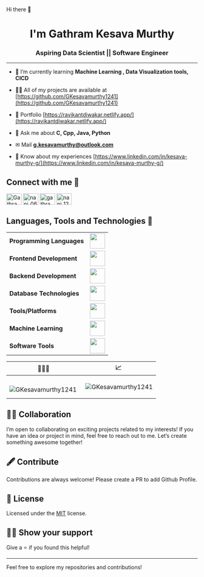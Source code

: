 Hi there 👋

<h1 align="center"> I'm Gathram Kesava Murthy</h1>


<h3 align="center">Aspiring Data Scientist || Software Engineer</h3>

---

- 🌱 I’m currently learning **Machine Learning , Data Visualization tools, CICD**

- 👨‍💻 All of my projects are available at [https://github.com/GKesavamurthy1241](https://github.com/GKesavamurthy1241)

- 💼 Portfolio [https://ravikantdiwakar.netlify.app/](https://ravikantdiwakar.netlify.app/)

- 💬 Ask me about **C, Cpp, Java, Python**

- ✉ Mail **g.kesavamurthy@outlook.com**

- 📄 Know about my experiences [https://www.linkedin.com/in/kesava-murthy-g/](https://www.linkedin.com/in/kesava-murthy-g/)


## Connect with me 🔗

<p align="left">
<a href="https://www.linkedin.com/in/kesava-murthy-g/" target="blank"><img align="center" src="https://raw.githubusercontent.com/rahuldkjain/github-profile-readme-generator/master/src/images/icons/Social/linked-in-alt.svg" alt="Gathram Kesava Murthy" height="30" width="40" /></a>
<a href="https://www.instagram.com/nani_0611_/" target="blank"><img align="center" src="https://raw.githubusercontent.com/rahuldkjain/github-profile-readme-generator/master/src/images/icons/Social/instagram.svg" alt="nani_0611_" height="30" width="40" /></a>
<a href="https://www.hackerrank.com/profile/gathram_kesava06" target="blank"><img align="center" src="https://raw.githubusercontent.com/rahuldkjain/github-profile-readme-generator/master/src/images/icons/Social/hackerrank.svg" alt="gathram_kesava06" height="30" width="40" /></a>
<a href="https://leetcode.com/u/nani_1241/" target="blank"><img align="center" src="https://raw.githubusercontent.com/rahuldkjain/github-profile-readme-generator/master/src/images/icons/Social/leet-code.svg" alt="nani_1241" height="30" width="40" /></a>
</p>

## Languages, Tools and Technologies 🚀 
<table>
	<tr>
	<td><strong>Programming Languages</strong></td>
	<td><img height=40 src = "https://skillicons.dev/icons?i=c,cpp,py,java"></td>
</tr>
<tr>
	<td><strong>Frontend Development</strong></td>
	<td><img height=40 src = "https://skillicons.dev/icons?i=html,css,js,react" ></td>
</tr>
<tr>
	<td><strong>Backend Development</strong></td>
	<td><img height=40 src = "https://skillicons.dev/icons?i=nodejs,express,flask,django"></td>
</tr>
<tr>
	<td><strong>Database Technologies</strong></td>
	<td><img height=40 src = "https://skillicons.dev/icons?i=mysql,aws,mongodb&theme=dark"></td>
</tr>
<tr>
	<td><strong>Tools/Platforms</strong></td>
	<td><img height=40 src = "https://skillicons.dev/icons?i=git,vscode,github&theme=dark"></td>
</tr>
<tr>
	<td><strong>Machine Learning</strong></td>
	<td><img height=40 src = "https://skillicons.dev/icons?i=sklearn,pytorch,tensorflow"></td>
</tr>
<tr>
	<td><strong>Software Tools</strong></td>
	<td><img height=40 src = "https://skillicons.dev/icons?i=ps,pr,figma"></td>
</tr>
</table>


| 👨🏻‍💻 | 📈 |
|-------|-------|
| <p><img align="left" src="https://github-readme-stats.vercel.app/api/top-langs?username=GKesavamurthy1241&show_icons=true&locale=en&layout=compact" alt="GKesavamurthy1241" /></p> | <p>&nbsp;<img align="center" src="https://github-readme-stats.vercel.app/api?username=GKesavamurthy1241&show_icons=true&locale=en" alt="GKesavamurthy1241" /></p> |



## 🤝🏻 Collaboration
I’m open to collaborating on exciting projects related to my interests! If you have an idea or project in mind, feel free to reach out to me. Let’s create something awesome together!

## 🖋 Contribute

Contributions are always welcome! Please create a PR to add Github Profile.

## :pencil: License

Licensed under the [MIT](https://opensource.org/licenses/MIT) license.

## :man_astronaut: Show your support

Give a ⭐️ if you found this helpful!

---

Feel free to explore my repositories and contributions!


<!--
**GKesavamurthy1241/GKesavamurthy1241** is a ✨ _special_ ✨ repository because its `README.md` (this file) appears on your GitHub profile.

Here are some ideas to get you started:

- 🔭 I’m currently working on ...
- 🌱 I’m currently learning ...
- 👯 I’m looking to collaborate on ...
- 🤔 I’m looking for help with ...
- 💬 Ask me about ...
- 📫 How to reach me: ...
- 😄 Pronouns: ...
- ⚡ Fun fact: ...
-->
